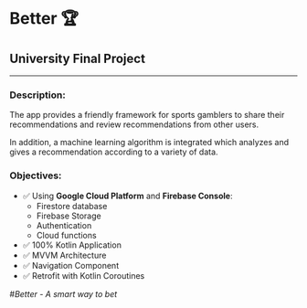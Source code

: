 # Better :trophy:
## University Final Project
___

### Description:
The app provides a friendly framework for sports gamblers to share their recommendations and review recommendations from other users.

In addition, a machine learning algorithm is integrated which analyzes and gives a recommendation according to a variety of data.


### Objectives:
* :white_check_mark: Using **Google Cloud Platform** and **Firebase Console**:
    * Firestore database
    * Firebase Storage
    * Authentication
    * Cloud functions
* :white_check_mark: 100% Kotlin Application
* :white_check_mark: MVVM Architecture
* :white_check_mark: Navigation Component
* :white_check_mark: Retrofit with Kotlin Coroutines

#*Better - A smart way to bet*
